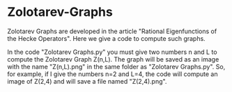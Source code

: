 # Zolotarev-Graphs
Zolotarev Graphs are developed in the article "Rational Eigenfunctions of the Hecke Operators". Here we give a code to compute such graphs.

In the code "Zolotarev Graphs.py" you must give two numbers n and L to compute the Zolotarev Graph Z(n,L). The graph will be saved as an image with the name "Z(n,L).png" in the same folder as "Zolotarev Graphs.py". So, for example, if I give the numbers n=2 and L=4, the code will compute an image of Z(2,4) and will save a file named "Z(2,4).png".
